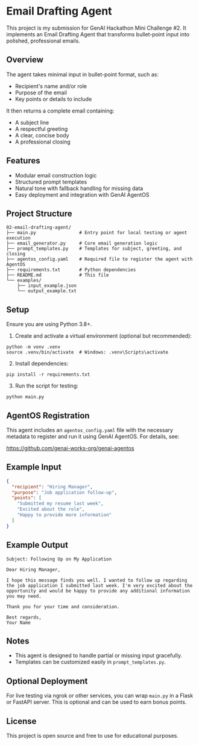 # Email Drafting Agent

This project is my submission for GenAI Hackathon Mini Challenge #2. It implements an Email Drafting Agent that transforms bullet-point input into polished, professional emails.

## Overview

The agent takes minimal input in bullet-point format, such as:
- Recipient's name and/or role
- Purpose of the email
- Key points or details to include

It then returns a complete email containing:
- A subject line
- A respectful greeting
- A clear, concise body
- A professional closing

## Features

- Modular email construction logic
- Structured prompt templates
- Natural tone with fallback handling for missing data
- Easy deployment and integration with GenAI AgentOS

## Project Structure

```
02-email-drafting-agent/
├── main.py                # Entry point for local testing or agent execution
├── email_generator.py     # Core email generation logic
├── prompt_templates.py    # Templates for subject, greeting, and closing
├── agentos_config.yaml    # Required file to register the agent with AgentOS
├── requirements.txt       # Python dependencies
├── README.md              # This file
└── examples/
    ├── input_example.json
    └── output_example.txt
```

## Setup

Ensure you are using Python 3.8+.

1. Create and activate a virtual environment (optional but recommended):

```
python -m venv .venv
source .venv/bin/activate  # Windows: .venv\Scripts\activate
```

2. Install dependencies:

```
pip install -r requirements.txt
```

3. Run the script for testing:

```
python main.py
```

## AgentOS Registration

This agent includes an `agentos_config.yaml` file with the necessary metadata to register and run it using GenAI AgentOS. For details, see:

https://github.com/genai-works-org/genai-agentos

## Example Input

```json
{
  "recipient": "Hiring Manager",
  "purpose": "Job application follow-up",
  "points": [
    "Submitted my resume last week",
    "Excited about the role",
    "Happy to provide more information"
  ]
}
```

## Example Output

```
Subject: Following Up on My Application

Dear Hiring Manager,

I hope this message finds you well. I wanted to follow up regarding the job application I submitted last week. I'm very excited about the opportunity and would be happy to provide any additional information you may need.

Thank you for your time and consideration.

Best regards,  
Your Name
```

## Notes

- This agent is designed to handle partial or missing input gracefully.
- Templates can be customized easily in `prompt_templates.py`.

## Optional Deployment

For live testing via ngrok or other services, you can wrap `main.py` in a Flask or FastAPI server. This is optional and can be used to earn bonus points.

## License

This project is open source and free to use for educational purposes.
